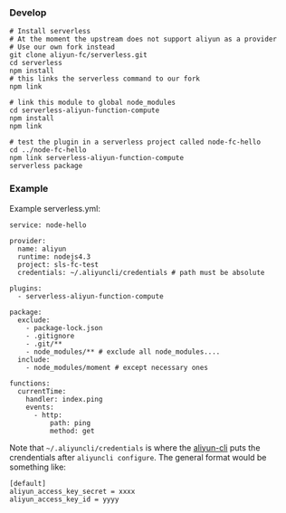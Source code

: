### Develop

```
# Install serverless
# At the moment the upstream does not support aliyun as a provider
# Use our own fork instead
git clone aliyun-fc/serverless.git
cd serverless
npm install
# this links the serverless command to our fork
npm link

# link this module to global node_modules
cd serverless-aliyun-function-compute
npm install
npm link

# test the plugin in a serverless project called node-fc-hello
cd ../node-fc-hello
npm link serverless-aliyun-function-compute
serverless package
```

### Example

Example serverless.yml:

```
service: node-hello

provider:
  name: aliyun
  runtime: nodejs4.3
  project: sls-fc-test
  credentials: ~/.aliyuncli/credentials # path must be absolute

plugins:
  - serverless-aliyun-function-compute

package:
  exclude:
    - package-lock.json
    - .gitignore
    - .git/**
    - node_modules/** # exclude all node_modules....
  include:
    - node_modules/moment # except necessary ones

functions:
  currentTime:
    handler: index.ping
    events:
      - http:
          path: ping
          method: get
```

Note that `~/.aliyuncli/credentials` is where the [aliyun-cli](https://github.com/aliyun/aliyun-cli) puts the crendentials after `aliyuncli configure`. The general format would be something like:

```
[default]
aliyun_access_key_secret = xxxx
aliyun_access_key_id = yyyy
```
